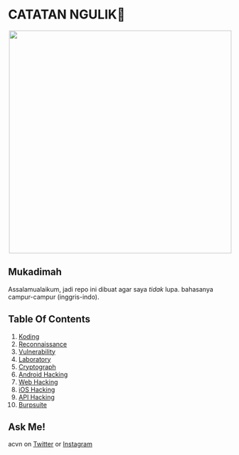 # CATATAN NGULIK:rocket:

<p align="center"><img src="https://user-images.githubusercontent.com/52058660/89849631-14093c80-dbb3-11ea-9e04-a67d5758b904.jpg" width="500"></p>

## Mukadimah
Assalamualaikum, jadi repo ini dibuat agar saya *tidak* lupa. bahasanya campur-campur (inggris-indo).

## Table Of Contents
1. [Koding](https://github.com/acvn/catngul/blob/master/code.md)
2. [Reconnaissance](https://github.com/acvn/b3lajar/blob/master/rekon)
3. [Vulnerability](https://github.com/acvn/b3lajar/blob/master/vuln)
4. [Laboratory](https://github.com/acvn/b3lajar/blob/master/lab)
5. [Cryptograph](https://github.com/acvn/b3lajar/blob/master/crypto.md)
6. [Android Hacking](https://github.com/acvn/b3lajar/blob/master/android-hacking.md)
7. [Web Hacking](https://github.com/acvn/b3lajar/blob/master/webhack.md)
8. [iOS Hacking](https://github.com/acvn/b3lajar/blob/master/ioshack.md)
9. [API Hacking](https://github.com/acvn/catngul/blob/master/apihack.md)
10. [Burpsuite](https://github.com/acvn/catngul/blob/master/burp.md)
   
## Ask Me!
acvn on [Twitter](https://twitter.com/aldi__satria) or [Instagram](https://www.instagram.com/aldi___satria/)
